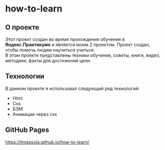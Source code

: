 # how-to-learn
## О проекте
Этот проект создан во время прохождения обучения в **Яндекс.Практикуме** и является моим 2 проектом. Проект создан, чтобы помочь людям научиться учиться.  
В этом проекте представлены техники обучения, советы, книги, видео, методики, факты для достижения цели.

## Технологии 
В данном проекте я использовал следующий ряд технологий:  
* Html  
* Css  
* БЭМ
* Анимации через css

## GitHub Pages
https://limassola.github.io/how-to-learn/
